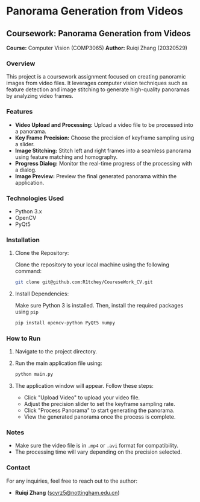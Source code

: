 # Panorama Generation from Videos

## Coursework: Panorama Generation from Videos

**Course:** Computer Vision (COMP3065)
**Author:** Ruiqi Zhang (20320529)

### Overview

This project is a coursework assignment focused on creating panoramic images from video files. It leverages computer vision techniques such as feature detection and image stitching to generate high-quality panoramas by analyzing video frames.

### Features

- **Video Upload and Processing:** Upload a video file to be processed into a panorama.
- **Key Frame Precision:** Choose the precision of keyframe sampling using a slider.
- **Image Stitching:** Stitch left and right frames into a seamless panorama using feature matching and homography.
- **Progress Dialog:** Monitor the real-time progress of the processing with a dialog.
- **Image Preview:** Preview the final generated panorama within the application.

### Technologies Used

- Python 3.x
- OpenCV
- PyQt5

### Installation

1. Clone the Repository:

   Clone the repository to your local machine using the following command:

   ```bash
   git clone git@github.com:R1tchey/CoureseWork_CV.git
   ```

2. Install Dependencies:

   Make sure Python 3 is installed. Then, install the required packages using `pip`

   ```bash
   pip install opencv-python PyQt5 numpy
   ```

### How to Run

1. Navigate to the project directory.

2. Run the main application file using:

   ```bash
   python main.py
   ```

3. The application window will appear. Follow these steps:

   - Click "Upload Video" to upload your video file.
   - Adjust the precision slider to set the keyframe sampling rate.
   - Click "Process Panorama" to start generating the panorama.
   - View the generated panorama once the process is complete.

### Notes

- Make sure the video file is in `.mp4` or `.avi` format for compatibility.
- The processing time will vary depending on the precision selected.

### Contact

For any inquiries, feel free to reach out to the author:

- **Ruiqi Zhang** ([scyrz5@nottingham.edu.cn](scyrz5@nottingham.edu.cn))
